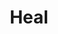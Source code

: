 ---
title: "Heal"
permalink: /spells/heal/
tags:
  - Spell
  - 6th Level
  - Evocation
available_for:
  - Cleric
  - Druid
level: "6th Level"
school: "Evocation"
range: "60 ft"
comp:
  - V
  - S
description: |
  Choose a creature that you can see within range. A surge of positive energy washes through the creature, causing it to regain 70 hit points. This spell also ends blindness, deafness, and any diseases affecting the target. This spell has no effect on constructs or undead.

  **At higher levels.** When you cast this spell using a spell slot of 7th level or higher, the amount of healing increases by 10 for each slot level above 6th.
excerpt: "Choose a creature that you can see within range."
source: "Basic Rules"
---